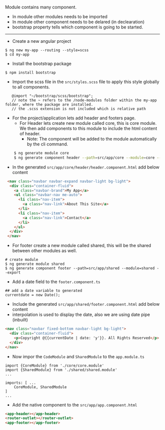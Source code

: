 Module contains many component.
  - In module other modules needs to be imported
  - In module other component needs to be delared (in declearation)
  - bootstrap property tells which component is going to be started.

--------------

- Create a new angular project 
```
$ ng new my-app --routing --style=scss 
$ cd my-app
```
- Install the bootstrap package
```
$ npm install bootstrap
```
 - Import the scss file in the `src/styles.scss` file to apply this style globally to all components.
```
   @import "~/bootstrap/scss/bootstrap";
   // note the ~ refers to the /node-modules folder within the my-app folder, where the package are installed.
   // the .scss extension is not included which is relative path
```
- For the project/application lets add header and footers page.
    - For Header lets create new module called core, this is core module. We then add components to this module to include the html content of header.
      - Note: The component will be added to the module automatically by the cli command.
```sh
    $ ng generate module core
    $ ng generate component header --path=src/app/core --module=core --export 
```
   - In the generated `src/app/core/header/header.component.html` add below content
```html 
 <nav class="navbar navbar-expand navbar-light bg-light">
  <div class="container-fluid">
    <a class="navbar-brand">My App</a>
    <ul class="navbar-nav me-auto">
      <li class="nav-item">
        <a class="nav-link">About This Site</a>
      </li>
      <li class="nav-item">
        <a class="nav-link">Contact</a>
      </li>
    </ul>
  </div>
 </nav>
 ```
   - For footer create a new module called shared, this will be the shared between other modules as well.
```
# create module
$ ng generate module shared
$ ng generate component footer --path=src/app/shared --module=shared --export 
```
   - Add a date field to the `footer.component.ts`
```
## add a date variable to generated
currentdate = new Date();
```
  - Include the generated `src/app/shared/footer.component.html` add below content
  - interpolation is used to display the date, also we are using date pipe (inbuilt)
 ```html
<nav class="navbar fixed-bottom navbar-light bg-light">
  <div class="container-fluid">
    <p>Copyright @{{currentDate | date: 'y'}}. All Rights Reserved</p>
  </div>
</nav>
```

- Now impor the `CodeModule` and `SharedModule` to the `app.module.ts`
```
import {CoreModule} from './core/core.module'
import {SharedModule} from './shared/shared.module'
...

imports: [ ...
    CoreModule, SharedModule
]
...
```
- Add the native component to the `src/app/app.component.html` 

```html
<app-header></app-header>
<router-outlet></router-outlet>
<app-footer></app-footer>
```
